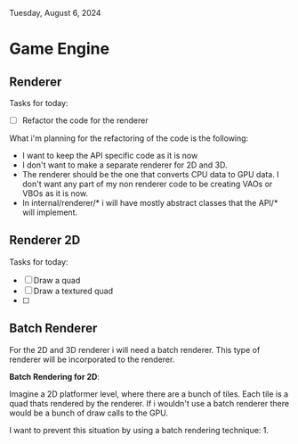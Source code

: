 Tuesday, August  6, 2024

# Game Engine

## Renderer

Tasks for today:
  - [ ] Refactor the code for the renderer

What i'm planning for the refactoring of the code is the following:
  - I want to keep the API specific code as it is now
  - I don't want to make a separate renderer for 2D and 3D.
  - The renderer should be the one that converts CPU data to GPU data. I don't want any part of my non renderer code to be creating VAOs or VBOs as it is now.
  - In internal/renderer/* i will have mostly abstract classes that the API/* will implement.

## Renderer 2D

Tasks for today:
  - [ ] Draw a quad
  - [ ] Draw a textured quad
  - [ ]  

## Batch Renderer

For the 2D and 3D renderer i will need a batch renderer. This type of renderer will be incorporated to the renderer. 

**Batch Rendering for 2D**:

Imagine a 2D platformer level, where there are a bunch of tiles. Each tile is a quad thats rendered by the renderer. If i wouldn't use a batch renderer there would be a bunch of draw calls to the GPU. 

I want to prevent this situation by using a batch rendering technique:
  1. 
